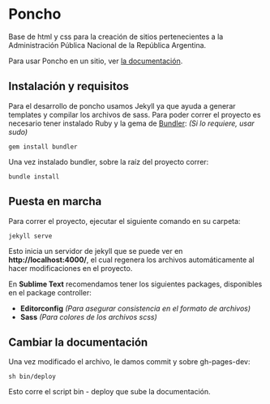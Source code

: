 # Poncho

Base de html y css para la creación de sitios pertenecientes a la Administración Pública Nacional de la República Argentina.

Para usar Poncho en un sitio, ver [la documentación](http://argob.github.io/poncho/).

## Instalación y requisitos

Para el desarrollo de poncho usamos Jekyll ya que ayuda a generar templates y compilar los archivos de sass.
Para poder correr el proyecto es necesario tener instalado Ruby y la gema de [Bundler](http://bundler.io/): *(Si lo requiere, usar sudo)*

    gem install bundler

Una vez instalado bundler, sobre la raíz del proyecto correr:

    bundle install

## Puesta en marcha

Para correr el proyecto, ejecutar el siguiente comando en su carpeta:

    jekyll serve

Esto inicia un servidor de jekyll que se puede ver en **http://localhost:4000/**, el cual regenera los archivos automáticamente al hacer modificaciones en el proyecto.

En **Sublime Text** recomendamos tener los siguientes packages, disponibles en el package controller:

- **Editorconfig** *(Para asegurar consistencia en el formato de archivos)*
- **Sass** *(Para colores de los archivos scss)*

## Cambiar la documentación

Una vez modificado el archivo, le damos commit y sobre gh-pages-dev:

    sh bin/deploy

Esto corre el script bin - deploy que sube la documentación.